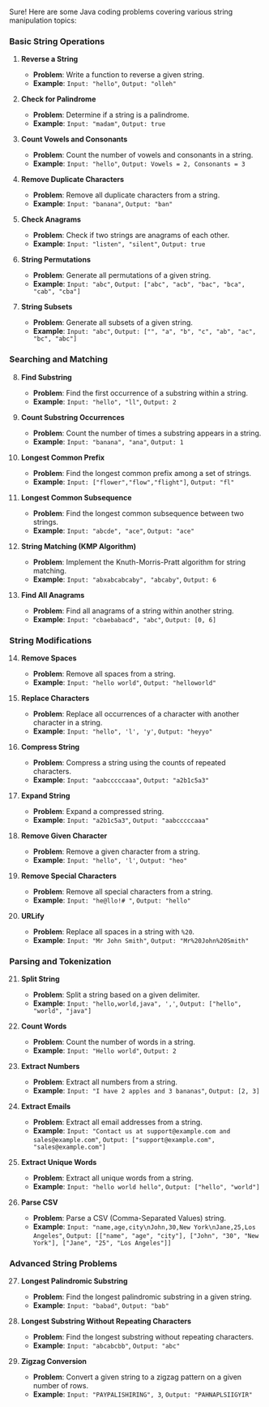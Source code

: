 Sure! Here are some Java coding problems covering various string manipulation topics:

### Basic String Operations
1. **Reverse a String**
    - **Problem**: Write a function to reverse a given string.
    - **Example**: `Input: "hello"`, `Output: "olleh"`

2. **Check for Palindrome**
    - **Problem**: Determine if a string is a palindrome.
    - **Example**: `Input: "madam"`, `Output: true`

3. **Count Vowels and Consonants**
    - **Problem**: Count the number of vowels and consonants in a string.
    - **Example**: `Input: "hello"`, `Output: Vowels = 2, Consonants = 3`

4. **Remove Duplicate Characters**
    - **Problem**: Remove all duplicate characters from a string.
    - **Example**: `Input: "banana"`, `Output: "ban"`

5. **Check Anagrams**
    - **Problem**: Check if two strings are anagrams of each other.
    - **Example**: `Input: "listen", "silent"`, `Output: true`

6. **String Permutations**
    - **Problem**: Generate all permutations of a given string.
    - **Example**: `Input: "abc"`, `Output: ["abc", "acb", "bac", "bca", "cab", "cba"]`

7. **String Subsets**
    - **Problem**: Generate all subsets of a given string.
    - **Example**: `Input: "abc"`, `Output: ["", "a", "b", "c", "ab", "ac", "bc", "abc"]`

### Searching and Matching
8. **Find Substring**
    - **Problem**: Find the first occurrence of a substring within a string.
    - **Example**: `Input: "hello", "ll"`, `Output: 2`

9. **Count Substring Occurrences**
    - **Problem**: Count the number of times a substring appears in a string.
    - **Example**: `Input: "banana", "ana"`, `Output: 1`

10. **Longest Common Prefix**
    - **Problem**: Find the longest common prefix among a set of strings.
    - **Example**: `Input: ["flower","flow","flight"]`, `Output: "fl"`

11. **Longest Common Subsequence**
    - **Problem**: Find the longest common subsequence between two strings.
    - **Example**: `Input: "abcde", "ace"`, `Output: "ace"`

12. **String Matching (KMP Algorithm)**
    - **Problem**: Implement the Knuth-Morris-Pratt algorithm for string matching.
    - **Example**: `Input: "abxabcabcaby", "abcaby"`, `Output: 6`

13. **Find All Anagrams**
    - **Problem**: Find all anagrams of a string within another string.
    - **Example**: `Input: "cbaebabacd", "abc"`, `Output: [0, 6]`

### String Modifications
14. **Remove Spaces**
    - **Problem**: Remove all spaces from a string.
    - **Example**: `Input: "hello world"`, `Output: "helloworld"`

15. **Replace Characters**
    - **Problem**: Replace all occurrences of a character with another character in a string.
    - **Example**: `Input: "hello", 'l', 'y'`, `Output: "heyyo"`

16. **Compress String**
    - **Problem**: Compress a string using the counts of repeated characters.
    - **Example**: `Input: "aabcccccaaa"`, `Output: "a2b1c5a3"`

17. **Expand String**
    - **Problem**: Expand a compressed string.
    - **Example**: `Input: "a2b1c5a3"`, `Output: "aabcccccaaa"`

18. **Remove Given Character**
    - **Problem**: Remove a given character from a string.
    - **Example**: `Input: "hello", 'l'`, `Output: "heo"`

19. **Remove Special Characters**
    - **Problem**: Remove all special characters from a string.
    - **Example**: `Input: "he@llo!# "`, `Output: "hello"`

20. **URLify**
    - **Problem**: Replace all spaces in a string with `%20`.
    - **Example**: `Input: "Mr John Smith"`, `Output: "Mr%20John%20Smith"`

### Parsing and Tokenization
21. **Split String**
    - **Problem**: Split a string based on a given delimiter.
    - **Example**: `Input: "hello,world,java", ','`, `Output: ["hello", "world", "java"]`

22. **Count Words**
    - **Problem**: Count the number of words in a string.
    - **Example**: `Input: "Hello world"`, `Output: 2`

23. **Extract Numbers**
    - **Problem**: Extract all numbers from a string.
    - **Example**: `Input: "I have 2 apples and 3 bananas"`, `Output: [2, 3]`

24. **Extract Emails**
    - **Problem**: Extract all email addresses from a string.
    - **Example**: `Input: "Contact us at support@example.com and sales@example.com"`, `Output: ["support@example.com", "sales@example.com"]`

25. **Extract Unique Words**
    - **Problem**: Extract all unique words from a string.
    - **Example**: `Input: "hello world hello"`, `Output: ["hello", "world"]`

26. **Parse CSV**
    - **Problem**: Parse a CSV (Comma-Separated Values) string.
    - **Example**: `Input: "name,age,city\nJohn,30,New York\nJane,25,Los Angeles"`, `Output: [["name", "age", "city"], ["John", "30", "New York"], ["Jane", "25", "Los Angeles"]]`

### Advanced String Problems
27. **Longest Palindromic Substring**
    - **Problem**: Find the longest palindromic substring in a given string.
    - **Example**: `Input: "babad"`, `Output: "bab"`

28. **Longest Substring Without Repeating Characters**
    - **Problem**: Find the longest substring without repeating characters.
    - **Example**: `Input: "abcabcbb"`, `Output: "abc"`

29. **Zigzag Conversion**
    - **Problem**: Convert a given string to a zigzag pattern on a given number of rows.
    - **Example**: `Input: "PAYPALISHIRING", 3`, `Output: "PAHNAPLSIIGYIR"`